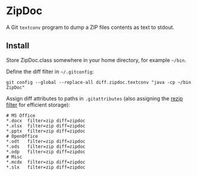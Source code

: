 # ZipDoc
A Git `textconv` program to dump a ZIP files contents as text to stdout.

## Install
Store ZipDoc.class somewhere in your home directory, for example `~/bin`.

Define the diff filter in `~/.gitconfig`:
```
git config --global --replace-all diff.zipdoc.textconv "java -cp ~/bin ZipDoc"
```

Assign diff attributes to paths in `.gitattributes`
 (also assigning the [rezip filter](https://github.com/costerwi/rezip) for efficient storage):
```
# MS Office
*.docx  filter=zip diff=zipdoc
*.xlsx  filter=zip diff=zipdoc
*.pptx  filter=zip diff=zipdoc
# OpenOffice
*.odt   filter=zip diff=zipdoc
*.ods   filter=zip diff=zipdoc
*.odp   filter=zip diff=zipdoc
# Misc
*.mcdx  filter=zip diff=zipdoc
*.slx   filter=zip diff=zipdoc
```

